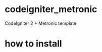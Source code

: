 codeigniter_metronic
====================

CodeIgniter 2 + Metronic template

how to install
==============
